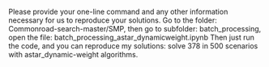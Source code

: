 Please provide your one-line command and any other information necessary for us to reproduce your solutions.
Go to the folder: Commonroad-search-master/SMP, then go to subfolder: batch_processing, open the file: batch_processing_astar_dynamicweight.ipynb
Then just run the code, and you can reproduce my solutions: solve 378 in 500 scenarios with astar_dynamic-weight algorithms.
